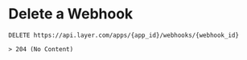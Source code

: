 # Delete a Webhook

```
DELETE https://api.layer.com/apps/{app_id}/webhooks/{webhook_id}

> 204 (No Content)
```
